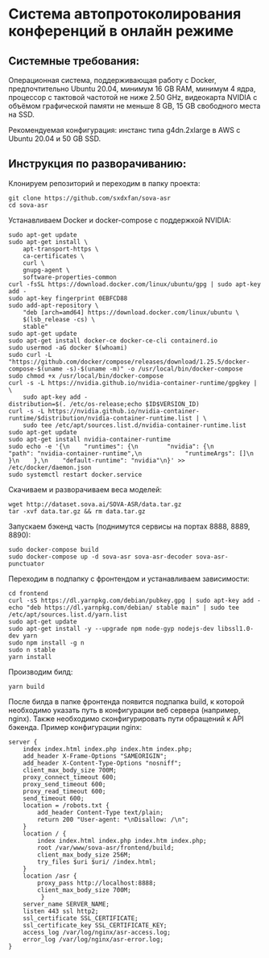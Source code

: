 # Система автопротоколирования конференций в онлайн режиме

## Системные требования:
Операционная система, поддерживающая работу с Docker, предпочтительно Ubuntu 20.04, минимум 16 GB RAM, минимум 4 ядра, процессор с тактовой частотой не ниже 2.50 GHz, видеокарта NVIDIA с объёмом графической памяти не меньше 8 GB, 15 GB свободного места на SSD.

Рекомендуемая конфигурация: инстанс типа g4dn.2xlarge в AWS с Ubuntu 20.04 и 50 GB SSD.

## Инструкция по разворачиванию:
Клонируем репозиторий и переходим в папку проекта:
```
git clone https://github.com/sxdxfan/sova-asr
cd sova-asr
```

Устанавливаем Docker и docker-compose с поддержкой NVIDIA:
```
sudo apt-get update
sudo apt-get install \
    apt-transport-https \
    ca-certificates \
    curl \
    gnupg-agent \
    software-properties-common
curl -fsSL https://download.docker.com/linux/ubuntu/gpg | sudo apt-key add -
sudo apt-key fingerprint 0EBFCD88
sudo add-apt-repository \
    "deb [arch=amd64] https://download.docker.com/linux/ubuntu \
    $(lsb_release -cs) \
    stable"
sudo apt-get update
sudo apt-get install docker-ce docker-ce-cli containerd.io
sudo usermod -aG docker $(whoami)
sudo curl -L "https://github.com/docker/compose/releases/download/1.25.5/docker-compose-$(uname -s)-$(uname -m)" -o /usr/local/bin/docker-compose
sudo chmod +x /usr/local/bin/docker-compose
curl -s -L https://nvidia.github.io/nvidia-container-runtime/gpgkey | \
    sudo apt-key add -
distribution=$(. /etc/os-release;echo $ID$VERSION_ID)
curl -s -L https://nvidia.github.io/nvidia-container-runtime/$distribution/nvidia-container-runtime.list | \
    sudo tee /etc/apt/sources.list.d/nvidia-container-runtime.list
sudo apt-get update
sudo apt-get install nvidia-container-runtime
sudo echo -e '{\n    "runtimes": {\n        "nvidia": {\n            "path": "nvidia-container-runtime",\n            "runtimeArgs": []\n        }\n    },\n    "default-runtime": "nvidia"\n}' >> /etc/docker/daemon.json
sudo systemctl restart docker.service
```

Скачиваем и разворачиваем веса моделей:
```
wget http://dataset.sova.ai/SOVA-ASR/data.tar.gz
tar -xvf data.tar.gz && rm data.tar.gz
```

Запускаем бэкенд часть (поднимутся сервисы на портах 8888, 8889, 8890):
```
sudo docker-compose build
sudo docker-compose up -d sova-asr sova-asr-decoder sova-asr-punctuator
```

Переходим в подпапку с фронтендом и устанавливаем зависимости:
```
cd frontend
curl -sS https://dl.yarnpkg.com/debian/pubkey.gpg | sudo apt-key add -
echo "deb https://dl.yarnpkg.com/debian/ stable main" | sudo tee /etc/apt/sources.list.d/yarn.list
sudo apt-get update
sudo apt-get install -y --upgrade npm node-gyp nodejs-dev libssl1.0-dev yarn
sudo npm install -g n
sudo n stable
yarn install
```

Производим билд:
```
yarn build
```

После билда в папке фронтенда появится подпапка build, к которой необходимо указать путь в конфигурации веб сервера (например, nginx). Также необходимо сконфигурировать пути обращений к API бэкенда. Пример конфигурации nginx:

```
server {
	index index.html index.php index.htm index.php;
	add_header X-Frame-Options "SAMEORIGIN";
	add_header X-Content-Type-Options "nosniff";
	client_max_body_size 700M;
	proxy_connect_timeout 600;
	proxy_send_timeout 600;
	proxy_read_timeout 600;
	send_timeout 600;
	location = /robots.txt {
		add_header Content-Type text/plain;
		return 200 "User-agent: *\nDisallow: /\n";
	}
	location / {
		index index.html index.php index.htm index.php;
		root /var/www/sova-asr/frontend/build;
		client_max_body_size 256M;
		try_files $uri $uri/ /index.html;
	}
	location /asr {
		proxy_pass http://localhost:8888;
		client_max_body_size 700M;
         }
	server_name SERVER_NAME;
	listen 443 ssl http2; 
	ssl_certificate SSL_CERTIFICATE; 
	ssl_certificate_key SSL_CERTIFICATE_KEY;
	access_log /var/log/nginx/asr-access.log;
	error_log /var/log/nginx/asr-error.log;
}
```
